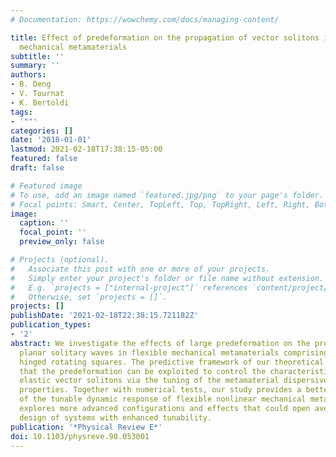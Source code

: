 ```yaml
---
# Documentation: https://wowchemy.com/docs/managing-content/

title: Effect of predeformation on the propagation of vector solitons in flexible
  mechanical metamaterials
subtitle: ''
summary: ''
authors:
- B. Deng
- V. Tournat
- K. Bertoldi
tags:
- '""'
categories: []
date: '2018-01-01'
lastmod: 2021-02-18T17:38:15-05:00
featured: false
draft: false

# Featured image
# To use, add an image named `featured.jpg/png` to your page's folder.
# Focal points: Smart, Center, TopLeft, Top, TopRight, Left, Right, BottomLeft, Bottom, BottomRight.
image:
  caption: ''
  focal_point: ''
  preview_only: false

# Projects (optional).
#   Associate this post with one or more of your projects.
#   Simply enter your project's folder or file name without extension.
#   E.g. `projects = ["internal-project"]` references `content/project/deep-learning/index.md`.
#   Otherwise, set `projects = []`.
projects: []
publishDate: '2021-02-18T22:38:15.721182Z'
publication_types:
- '2'
abstract: We investigate the effects of large predeformation on the propagation of
  planar solitary waves in flexible mechanical metamaterials comprising an array of
  hinged rotating squares. The predictive framework of our theoretical analysis shows
  that the predeformation can be exploited to control the characteristics of the supported
  elastic vector solitons via the tuning of the metamaterial dispersive and nonlinear
  properties. Together with numerical tests, our study provides a better understanding
  of the tunable dynamic response of flexible nonlinear mechanical metamaterials and
  explores more advanced configurations and effects that could open avenues for the
  design of systems with enhanced tunability.
publication: '*Physical Review E*'
doi: 10.1103/physreve.98.053001
---
```

